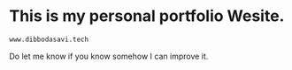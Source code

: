 # This is my personal portfolio Wesite.

```bash
www.dibbodasavi.tech
```

Do let me know if you know somehow I can improve it.
